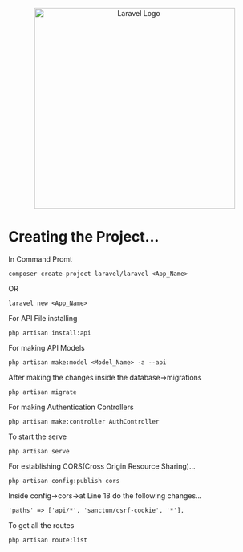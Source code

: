 <p align="center"><a href="https://laravel.com" target="_blank"><img src="https://raw.githubusercontent.com/laravel/art/master/logo-lockup/5%20SVG/2%20CMYK/1%20Full%20Color/laravel-logolockup-cmyk-red.svg" width="400" alt="Laravel Logo"></a></p>

# Creating the Project...
In Command Promt 

    composer create-project laravel/laravel <App_Name>
OR

    laravel new <App_Name>
    
For API File installing 

    php artisan install:api

For making API Models

    php artisan make:model <Model_Name> -a --api

After making the changes inside the database->migrations 

    php artisan migrate

For making Authentication Controllers 

    php artisan make:controller AuthController

To start the serve

    php artisan serve

For establishing CORS(Cross Origin Resource Sharing)...

    php artisan config:publish cors

Inside config->cors->at Line 18 do the following changes...

    'paths' => ['api/*', 'sanctum/csrf-cookie', '*'],

To get all the routes 

    php artisan route:list

    
